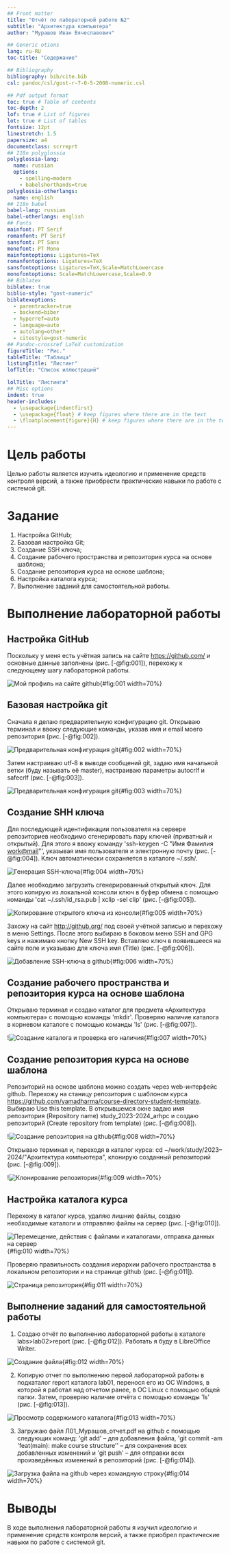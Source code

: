 ```yaml
---
## Front matter
title: "Отчёт по лабораторной работе №2"
subtitle: "Архитектура компьютера"
author: "Мурашов Иван Вячеславович"

## Generic otions
lang: ru-RU
toc-title: "Содержание"

## Bibliography
bibliography: bib/cite.bib
csl: pandoc/csl/gost-r-7-0-5-2008-numeric.csl

## Pdf output format
toc: true # Table of contents
toc-depth: 2
lof: true # List of figures
lot: true # List of tables
fontsize: 12pt
linestretch: 1.5
papersize: a4
documentclass: scrreprt
## I18n polyglossia
polyglossia-lang:
  name: russian
  options:
	- spelling=modern
	- babelshorthands=true
polyglossia-otherlangs:
  name: english
## I18n babel
babel-lang: russian
babel-otherlangs: english
## Fonts
mainfont: PT Serif
romanfont: PT Serif
sansfont: PT Sans
monofont: PT Mono
mainfontoptions: Ligatures=TeX
romanfontoptions: Ligatures=TeX
sansfontoptions: Ligatures=TeX,Scale=MatchLowercase
monofontoptions: Scale=MatchLowercase,Scale=0.9
## Biblatex
biblatex: true
biblio-style: "gost-numeric"
biblatexoptions:
  - parentracker=true
  - backend=biber
  - hyperref=auto
  - language=auto
  - autolang=other*
  - citestyle=gost-numeric
## Pandoc-crossref LaTeX customization
figureTitle: "Рис."
tableTitle: "Таблица"
listingTitle: "Листинг"
lofTitle: "Список иллюстраций"

lolTitle: "Листинги"
## Misc options
indent: true
header-includes:
  - \usepackage{indentfirst}
  - \usepackage{float} # keep figures where there are in the text
  - \floatplacement{figure}{H} # keep figures where there are in the text
---
```


# Цель работы

Целью работы является изучить идеологию и применение средств контроля версий, а также приобрести практические навыки по работе с системой git.

# Задание

1. Настройка GitHub;
2. Базовая настройка Git;
3. Создание SSH ключа;
4. Создание рабочего пространства и репозитория курса на основе шаблона;
5. Создание репозитория курса на основе шаблона;
6. Настройка каталога курса;
7. Выполнение заданий для самостоятельной работы.

# Выполнение лабораторной работы

## Настройка GitHub

Поскольку у меня есть учётная запись на сайте https://github.com/ и основные данные заполнены (рис. [-@fig:001]), перехожу к следующему шагу лабораторной работы. 

![Мой профиль на сайте github](image/1.png){#fig:001 width=70%}

## Базовая настройка git

Сначала я делаю предварительную конфигурацию git. Открываю терминал и ввожу следующие команды, указав имя и email моего репозитория (рис. [-@fig:002]).

![Предварительная конфигурация git](image/2.png){#fig:002 width=70%}

Затем настраиваю utf-8 в выводе сообщений git, задаю имя начальной ветки (буду называть её master), настраиваю параметры autocrlf и safecrlf (рис. [-@fig:003]).

![Предварительная конфигурация git](image/3.png){#fig:003 width=70%}

## Создание SHH ключа

Для последующей идентификации пользователя на сервере репозиториев необходимо сгенерировать пару ключей (приватный и открытый). Для этого я ввожу команду 'ssh-keygen -C "Имя Фамилия <work@mail>"', указывая имя пользователя и электронную почту (рис. [-@fig:004]). Ключ автоматически сохраняется в каталоге ~/.ssh/.

![Генерация SSH-ключа](image/4.png){#fig:004 width=70%}

Далее необходимо загрузить сгенерированный открытый ключ. Для этого копирую из локальной консоли ключ в буфер обмена с помощью команды 'cat ~/.ssh/id_rsa.pub | xclip -sel clip' (рис. [-@fig:005]).

![Копирование открытого ключа из консоли](image/5.png){#fig:005 width=70%} 

Захожу на сайт http://github.org/ под своей учётной записью и перехожу в меню Settings. После этого выбираю в боковом меню SSH and GPG keys и нажимаю кнопку New SSH key. Вставляю ключ в появившееся на сайте поле и указываю для ключа имя (Title) (рис. [-@fig:006]). 

![Добавление SSH-ключа в github](image/6.png){#fig:006 width=70%}

## Cоздание рабочего пространства и репозитория курса на основе шаблона 

Открываю терминал и создаю каталог для предмета «Архитектура компьютера» с помощью команды 'mkdir'. Проверяю наличие каталога в корневом каталоге с помощью команды 'ls' (рис. [-@fig:007]). 

!![Создание каталога и проверка его наличия](image/7.png){#fig:007 width=70%}

## Создание репозитория курса на основе шаблона 

Репозиторий на основе шаблона можно создать через web-интерфейс github. Перехожу на станицу репозитория с шаблоном курса https://github.com/yamadharma/course-directory-student-template. Выбираю Use this template. В открывшемся окне задаю имя репозитория (Repository name) study_2023-2024_arhpc и создаю репозиторий (Create repository from template) (рис. [-@fig:008]). 

!![Создание репозитория на github](image/8.png){#fig:008 width=70%}

Открываю терминал и, переходя в каталог курса: cd ~/work/study/2023–2024/"Архитектура компьютера",  клонирую созданный репозиторий (рис. [-@fig:009]). 

!![Клонирование репозитория](image/9.png){#fig:009 width=70%}

## Настройка каталога курса

Перехожу в каталог курса, удаляю лишние файлы, создаю необходимые каталоги и отправляю файлы на сервер (рис. [-@fig:010]).

![Перемещение, действия с файлами и каталогами, отправка данных на сервер](image/10.png){#fig:010 width=70%} 

Проверяю правильность создания иерархии рабочего пространства в локальном репозитории и на странице github (рис. [-@fig:011]).

![Страница репозитория](image/11.png){#fig:011 width=70%}

## Выполнение заданий для самостоятельной работы

1. Создаю отчёт по выполнению лабораторной работы в каталоге labs>lab02>report (рис. [-@fig:012]). Работать я буду в LibreOffice Writer. 

![Создание файла](image/12.png){#fig:012 width=70%}

2. Копирую отчет по выполнению первой лабораторной работы в подкаталог report каталога lab01, перенося его из ОС Windows, в которой я работал над отчетом ранее, в OC Linux с помощью общей папки. Затем, проверяю наличие отчёта с помощью команды 'ls' (рис. [-@fig:013]).

![Просмотр содержимого каталога](image/13.png){#fig:013 width=70%}

3. Загружаю файл Л01_Мурашов_отчет.pdf  на github с помощью следующих команд: 'git add' – для добавления файла, 'git commit -am 'feat(main): make course structure'' – для сохранения всех добавленных изменений и 'git push' – для отправки всех произведённых изменений в репозиторий (рис. [-@fig:014]). 

![Загрузка файла на github через командную строку](image/14.png){#fig:014 width=70%}

# Выводы

В ходе выполнения лабораторной работы я изучил идеологию и применение средств контроля версий, а также приобрел практические навыки по работе с системой git.

